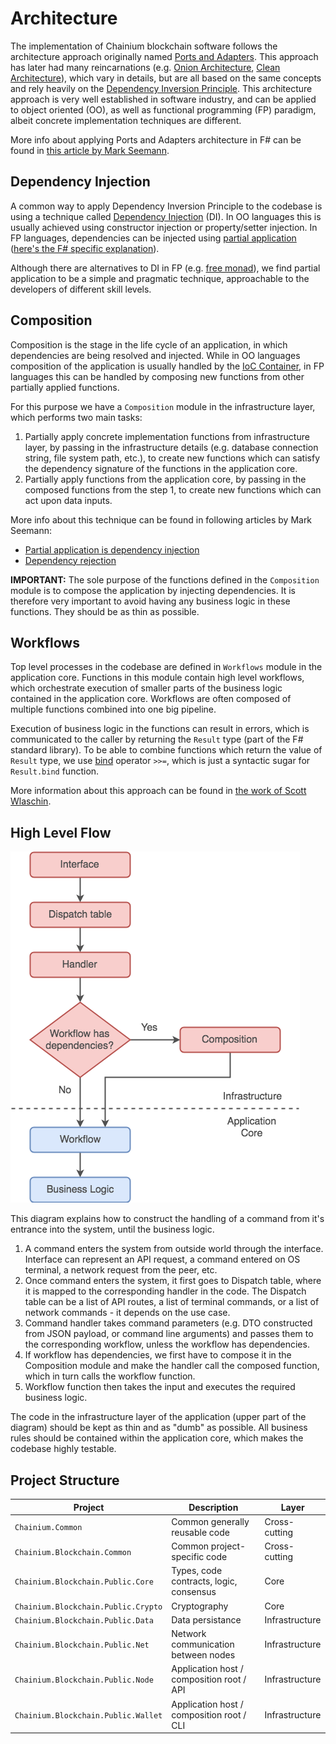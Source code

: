# Architecture

The implementation of Chainium blockchain software follows the architecture approach originally named [Ports and Adapters](http://alistair.cockburn.us/Hexagonal+architecture). This approach has later had many reincarnations (e.g. [Onion Architecture](http://jeffreypalermo.com/blog/the-onion-architecture-part-1), [Clean Architecture](https://8thlight.com/blog/uncle-bob/2012/08/13/the-clean-architecture.html)), which vary in details, but are all based on the same concepts and rely heavily on the [Dependency Inversion Principle](https://en.wikipedia.org/wiki/Dependency_inversion_principle). This architecture approach is very well established in software industry, and can be applied to object oriented (OO), as well as functional programming (FP) paradigm, albeit concrete implementation techniques are different.

More info about applying Ports and Adapters architecture in F# can be found in [this article by Mark Seemann](http://blog.ploeh.dk/2016/03/18/functional-architecture-is-ports-and-adapters).


## Dependency Injection

A common way to apply Dependency Inversion Principle to the codebase is using a technique called [Dependency Injection](https://en.wikipedia.org/wiki/Dependency_injection) (DI). In OO languages this is usually achieved using constructor injection or property/setter injection. In FP languages, dependencies can be injected using [partial application](https://en.wikipedia.org/wiki/Partial_application) ([here's the F# specific explanation](https://fsharpforfunandprofit.com/posts/partial-application)).

Although there are alternatives to DI in FP (e.g. [free monad](http://blog.ploeh.dk/2017/08/07/f-free-monad-recipe)), we find partial application to be a simple and pragmatic technique, approachable to the developers of different skill levels.


## Composition

Composition is the stage in the life cycle of an application, in which dependencies are being resolved and injected.
While in OO languages composition of the application is usually handled by the [IoC Container](https://www.martinfowler.com/articles/injection.html), in FP languages this can be handled by composing new functions from other partially applied functions.

For this purpose we have a `Composition` module in the infrastructure layer, which performs two main tasks:
1. Partially apply concrete implementation functions from infrastructure layer, by passing in the infrastructure details (e.g. database connection string, file system path, etc.), to create new functions which can satisfy the dependency signature of the functions in the application core.
2. Partially apply functions from the application core, by passing in the composed functions from the step 1, to create new functions which can act upon data inputs.

More info about this technique can be found in following articles by Mark Seemann:
- [Partial application is dependency injection](http://blog.ploeh.dk/2017/01/30/partial-application-is-dependency-injection)
- [Dependency rejection](http://blog.ploeh.dk/2017/02/02/dependency-rejection)

**IMPORTANT:**
The sole purpose of the functions defined in the `Composition` module is to compose the application by injecting dependencies. It is therefore very important to avoid having any business logic in these functions. They should be as thin as possible.


## Workflows

Top level processes in the codebase are defined in `Workflows` module in the application core. Functions in this module contain high level workflows, which orchestrate execution of smaller parts of the business logic contained in the application core. Workflows are often composed of multiple functions combined into one big pipeline.

Execution of business logic in the functions can result in errors, which is communicated to the caller by returning the `Result` type (part of the F# standard library). To be able to combine functions which return the value of `Result` type, we use [bind](https://fsharpforfunandprofit.com/series/map-and-bind-and-apply-oh-my.html) operator `>>=`, which is just a syntactic sugar for `Result.bind` function.

More information about this approach can be found in [the work of Scott Wlaschin](https://fsharpforfunandprofit.com/rop).


## High Level Flow

![High Level Flow](Architecture/HighLevelFlow.png)

This diagram explains how to construct the handling of a command from it's entrance into the system, until the business logic.

1. A command enters the system from outside world through the interface. Interface can represent an API request, a command entered on OS terminal, a network request from the peer, etc.
2. Once command enters the system, it first goes to Dispatch table, where it is mapped to the corresponding handler in the code. The Dispatch table can be a list of API routes, a list of terminal commands, or a list of network commands - it depends on the use case.
3. Command handler takes command parameters (e.g. DTO constructed from JSON payload, or command line arguments) and passes them to the corresponding workflow, unless the workflow has dependencies.
4. If workflow has dependencies, we first have to compose it in the Composition module and make the handler call the composed function, which in turn calls the workflow function.
5. Workflow function then takes the input and executes the required business logic.

The code in the infrastructure layer of the application (upper part of the diagram) should be kept as thin and as "dumb" as possible. All business rules should be contained within the application core, which makes the codebase highly testable.


## Project Structure

Project | Description | Layer
--- | --- | ---
`Chainium.Common` | Common generally reusable code | Cross-cutting
`Chainium.Blockchain.Common` | Common project-specific code | Cross-cutting
`Chainium.Blockchain.Public.Core` | Types, code contracts, logic, consensus | Core
`Chainium.Blockchain.Public.Crypto` | Cryptography | Core
`Chainium.Blockchain.Public.Data` | Data persistance | Infrastructure
`Chainium.Blockchain.Public.Net` | Network communication between nodes | Infrastructure
`Chainium.Blockchain.Public.Node` | Application host / composition root / API | Infrastructure
`Chainium.Blockchain.Public.Wallet` | Application host / composition root / CLI | Infrastructure
